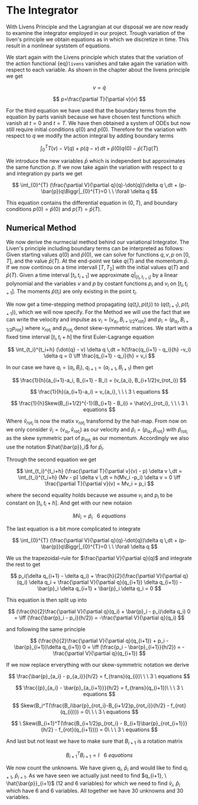 # The Integrator
With Livens Principle and the Lagrangian at our disposal we are now ready to examine the integrator
employed in our project. Trough variation of the liven's principle we obtain equations as in [](#livensprinciple)
which we discretize in time. This result in a nonlinear syststem of equations.

We start again with the Livens principle which states that the variation of the action functional {eq}`livens` vanishes and take again the variation with respect to each variable. As shown in the chapter about the livens principle we get 

$$ v=\dot{q}$$

$$ p=\frac{\partial T}{\partial v}(v) $$

For the third equation we have used that the boundary terms from the equation by parts vanish because we have chosen test functions which vanish at $t=0$ and $t=T$. We have then obtained a system of ODEs but now still require initial conditions $q(0)$ and $p(0)$.
Therefore for the variation with respect to $q$ we modify the action integral by adding boundary terms

$$
\int_{0}^{T} T(v) - V(q) + p(\dot{q} - v) \,dt + \bar{p}(0)q(0) - \bar{p}(T)q(T)
$$

We introduce the new variables $\bar{p}$ which is independent but approximates the same function $p$. If we now take again the variation with respect to $q$ and integration py parts we get 

$$
\int_{0}^{T} (\frac{\partial V}{\partial q}(q)-\dot{q})\delta q \,dt + (p-\bar{p})q\Biggr|_{0}^{T}=0 \ \ \forall \delta q
$$

This equation contains the differential equation in $(0, T)$, and boundary conditions $p(0)=\bar{p}(0)$ and $p(T)=\bar{p}(T)$.

## Numerical Method
We now derive the nurmecial method behind our variational Integrator. 
The Liven's principle including boundary terms can be interpreted as follows:
Given starting values $q(0)$ and $\bar{p}(0)$, we can solve for functions $q, v, p$ on $[0, T]$, and the value $\bar{p}(T)$. At the end-point we take $q(T)$ and the momentum $\bar{p}$. If we now continou on a time intervall $[T, T_2]$ with the initial values $q(T)$ and $\bar{p}(T)$.
Given a time interval $[t_i, t_{i+1}]$ we approximate $q\biggr|_{[t_i, t_{i+1}]}$ by a linear polynomial and the variables $v$ and $p$ by costant functions $p_i$ and $v_i$ on $[t_i, t_{i+1}]$. The moments $\bar{p}(t_i)$ are only existing in the point $t_i$.

We now get a time-stepping method propagating $(q(t_i), p(t_i))$ to $(q(t_{i+1}), p(t_{i+1}))$, which we will now specify.
For the Method we will use the fact that we can write the velocity and impulse as $v_i = (v_{a_i}, B_{i+1/2}v_{rot_i})$ and $p_i = (p_{a_i}, B_{i+1/2}p_{rot_i})$ where $v_{rot_i}$ and $p_{rot_i}$ denot skew-symmetric matrices.
We start with a fixed time interval $[t_i, t_i +h]$ the first Euler-Lagrange equation

$$
\int_{t_i}^{t_i+h} (\dot{q} - v) \delta q \,dt = h(\frac{q_{i+1} - q_i}{h} -v_i) \delta q = 0 \iff \frac{q_{i+1} - q_i}{h} = v_i
$$

In our case we have $q_i = (a_i, B_i), \ q_{i+1} = (a_{i+1}, B_{i+1})$ then get

$$
\frac{1}{h}(a_{i+1}-a_i, B_{i+1} - B_i) = (v_{a_i}, B_{i+1/2}v_{rot_i})
$$

$$
\frac{1}{h}(a_{i+1}-a_i) = v_{a_i}, \ \ \ 3 \ equations
$$

$$
\frac{1}{h}Skew(B_{i+1/2}^{-1}(B_{i+1} - B_i)) = \hat{v}_{rot_i}, \ \ \ 3 \ equations
$$

Where $\hat{v}_{rot_i}$ is now the matix $v_{rot_i}$ transformd by the hat-map. From now on we only consider $\hat{v}_i = (v_{a_i}, \hat{v}_{rot_i})$ as our velocity and $\hat{p}_i = (p_{a_i}, \hat{p}_{rot_i})$ with $\hat{p}_{rot_i}$ as the skew symmetric part of $p_{rot_i}$ as our momentum. Accordingly we also use the notation $\hat{\bar{p}}_i$ for $\bar{p}_i$.

Through the second equation we get

$$
\int_{t_i}^{t_i+h} (\frac{\partial T}{\partial v}(v) - p) \delta v \,dt = \int_{t_i}^{t_i+h} (Mv - p) \delta v \,dt = h(Mv_i -p_i) \delta v = 0 \iff \frac{\partial T}{\partial v}(v) = Mv_i = p_i
$$

where the second equality holds because we assume $v_i$ and $p_i$ to be constant on $[t_i, t_i +h]$. And get with our new notaion

$$
M\hat{v}_i = \hat{p}_i\ \ \ 6 \ equations
$$


The last equation is a bit more complicated to integrate

$$
\int_{0}^{T} (\frac{\partial V}{\partial q}(q)-\dot{q})\delta q \,dt + (p-\bar{p})q\Biggr|_{0}^{T}=0 \ \ \forall \delta q
$$

We us the trapezoidal-rule for $\frac{\partial V}{\partial q}(q)$ and integrate the rest to get

$$
p_i(\delta q_{i+1} - \delta q_i) + \frac{h}{2}(\frac{\partial V}{\partial q}(q_i) \delta q_i + \frac{\partial V}{\partial q}(q_{i+1}) \delta q_{i+1}) - \bar{p}_i \delta q_{i+1} + \bar{p}_i \delta q_i = 0
$$

This equation is then split up into 

$$
(\frac{h}{2}\frac{\partial V}{\partial q}(q_i) + \bar{p}_i - p_i)\delta q_i) 0 = \iff (\frac{\bar{p}_i - p_i}{h/2}) = -\frac{\partial V}{\partial q}(q_i)
$$

and following the same principle

$$
(\frac{h}{2}\frac{\partial V}{\partial q}(q_{i+1}) + p_i - \bar{p}_{i+1})\delta q_{i+1}) 0 = \iff (\frac{p_i - \bar{p}_{i+1}}{h/2}) = -\frac{\partial V}{\partial q}(q_{i+1})
$$

If we now replace erverything with our skew-symmetric notation we derive

$$
\frac{\bar{p}_{a_i} - p_{a_i}}{h/2} = f_{trans}(q_{i})\ \ \ 3 \ equations
$$

$$
\frac{{p}_{a_i} - \bar{p}_{a_{i+1}}}{h/2} = f_{trans}(q_{i+1})\ \ \ 3 \ equations
$$

$$
Skew(B_i^T(\frac{B_i\bar{p}_{rot_i}-B_{i+1/2}p_{rot_i}}{h/2} - f_{rot}(q_{i}))) = 0\ \ \ 3 \ equations
$$

$$
\ Skew(B_{i+1}^T(\frac{B_{i+1/2}p_{rot_i} - B_{i+1}\bar{p}_{rot_{i+1}}}{h/2} - f_{rot}(q_{i+1}))) = 0\ \ \ 3 \ equations
$$

And last but not least we have to make sure that $B_{i+1}$ is a rotation matrix

$$
B_{i+1}^T B_{i+1} = I\ \ \ 6 \ equations
$$

We now count the unknowns. We have given $q_i, \ \bar{p}_i$ and would like to find $q_{i+1}, \ \bar{p}_{i+1}$. As we have seen we actually just need to find $q_{i+1}, \ \hat{\bar{p}}_{i+1}$ ($12$ and $6$ variables) for which we need to find $\hat{v}_i, \ \hat{p}_i$ which have $6$ and $6$ variables. All together we have $30$ unknowns and $30$ variables.